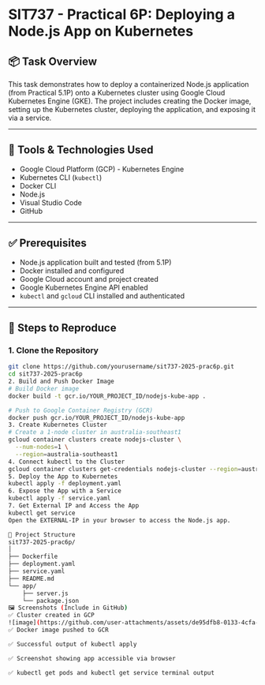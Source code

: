 # SIT737 - Practical 6P: Deploying a Node.js App on Kubernetes

## 📦 Task Overview

This task demonstrates how to deploy a containerized Node.js application (from Practical 5.1P) onto a Kubernetes cluster using Google Cloud Kubernetes Engine (GKE). The project includes creating the Docker image, setting up the Kubernetes cluster, deploying the application, and exposing it via a service.

---

## 🧰 Tools & Technologies Used

- Google Cloud Platform (GCP) - Kubernetes Engine
- Kubernetes CLI (`kubectl`)
- Docker CLI
- Node.js
- Visual Studio Code
- GitHub

---

## ✅ Prerequisites

- Node.js application built and tested (from 5.1P)
- Docker installed and configured
- Google Cloud account and project created
- Google Kubernetes Engine API enabled
- `kubectl` and `gcloud` CLI installed and authenticated

---

## 🚀 Steps to Reproduce

### 1. Clone the Repository

```bash
git clone https://github.com/yourusername/sit737-2025-prac6p.git
cd sit737-2025-prac6p
2. Build and Push Docker Image
# Build Docker image
docker build -t gcr.io/YOUR_PROJECT_ID/nodejs-kube-app .

# Push to Google Container Registry (GCR)
docker push gcr.io/YOUR_PROJECT_ID/nodejs-kube-app
3. Create Kubernetes Cluster
# Create a 1-node cluster in australia-southeast1
gcloud container clusters create nodejs-cluster \
  --num-nodes=1 \
  --region=australia-southeast1
4. Connect kubectl to the Cluster
gcloud container clusters get-credentials nodejs-cluster --region=australia-southeast1
5. Deploy the App to Kubernetes
kubectl apply -f deployment.yaml
6. Expose the App with a Service
kubectl apply -f service.yaml
7. Get External IP and Access the App
kubectl get service
Open the EXTERNAL-IP in your browser to access the Node.js app.

📂 Project Structure
sit737-2025-prac6p/
│
├── Dockerfile
├── deployment.yaml
├── service.yaml
├── README.md
└── app/
    ├── server.js
    └── package.json
🖼 Screenshots (Include in GitHub)
✅ Cluster created in GCP
![image](https://github.com/user-attachments/assets/de95dfb8-0133-4cfa-abcb-7d83cfe97a4a)
✅ Docker image pushed to GCR

✅ Successful output of kubectl apply

✅ Screenshot showing app accessible via browser

✅ kubectl get pods and kubectl get service terminal output

